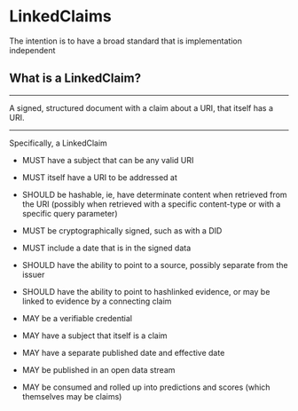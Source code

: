 # LinkedClaims

The intention is to have a broad standard that is implementation independent

## What is a LinkedClaim?

---

 A signed, structured document with a claim about a URI, that itself has a URI.

---

Specifically, a LinkedClaim

* MUST have a subject that can be any valid URI

* MUST itself have a URI to be addressed at

* SHOULD be hashable, ie, have determinate content when retrieved from the URI
 (possibly when retrieved with a specific content-type or with a specific query parameter)

* MUST be cryptographically signed, such as with a DID

* MUST include a date that is in the signed data

* SHOULD have the ability to point to a source, possibly separate from the issuer

* SHOULD have the ability to point to hashlinked evidence, or may be linked to evidence by a connecting claim

* MAY be a verifiable credential

* MAY have a subject that itself is a claim

* MAY have a separate published date and effective date

* MAY be published in an open data stream

* MAY be consumed and rolled up into predictions and scores (which themselves may be claims)
